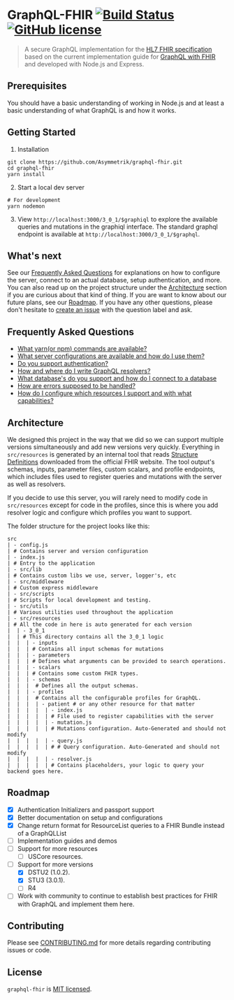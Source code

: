 # GraphQL-FHIR [![Build Status](https://travis-ci.org/Asymmetrik/graphql-fhir.svg?branch=develop)](https://travis-ci.org/Asymmetrik/graphql-fhir) [![GitHub license](https://img.shields.io/badge/license-MIT-blue.svg)](./LICENSE)
> A secure GraphQL implementation for the [HL7 FHIR specification](https://www.hl7.org/fhir/) based on the current implementation guide for [GraphQL with FHIR](https://build.fhir.org/graphql.html) and developed with Node.js and Express.

## Prerequisites

You should have a basic understanding of working in Node.js and at least a basic understanding of what GraphQL is and how it works.

## Getting Started

1. Installation
```shell
git clone https://github.com/Asymmetrik/graphql-fhir.git
cd graphql-fhir
yarn install
```
2. Start a local dev server
```shell
# For development
yarn nodemon
```
3. View `http://localhost:3000/3_0_1/$graphiql` to explore the available queries and mutations in the graphiql interface. The standard graphql endpoint is available at `http://localhost:3000/3_0_1/$graphql`.

## What's next
See our [Frequently Asked Questions](#frequently-asked-questions) for explanations on how to configure the server, connect to an actual database, setup authentication, and more. You can also read up on the project structure under the [Architecture](#architecture) section if you are curious about that kind of thing. If you are want to know about our future plans, see our [Roadmap](#roadmap). If you have any other questions, please don't hesitate to [create an issue](https://github.com/Asymmetrik/graphql-fhir/issues) with the question label and ask.

## Frequently Asked Questions
- [What yarn(or npm) commands are available?](./FAQ.md#commands)
- [What server configurations are available and how do I use them?](./FAQ.md#server-configuration)
- [Do you support authentication?](./FAQ.md#authentication)
- [How and where do I write GraphQL resolvers?](./FAQ.md#resolvers)
- [What database's do you support and how do I connect to a database](./FAQ.md#connecting-to-a-database)
- [How are errors supposed to be handled?](./FAQ.md#error-handling)
- [How do I configure which resources I support and with what capabilities?](./FAQ.md#resource-configuration)

## Architecture
We designed this project in the way that we did so we can support multiple versions simultaneously and add new versions very quickly.  Everything in `src/resources` is generated by an internal tool that reads [Structure Definitions](https://www.hl7.org/fhir/structuredefinition.html) downloaded from the official FHIR website. The tool output's schemas, inputs, parameter files, custom scalars, and profile endpoints, which includes files used to register queries and mutations with the server as well as resolvers.

If you decide to use this server, you will rarely need to modify code in `src/resources` except for code in the profiles, since this is where you add resolver logic and configure which profiles you want to support.

The folder structure for the project looks like this:

```shell
src
| - config.js
| # Contains server and version configuration 
| - index.js
| # Entry to the application
| - src/lib
| # Contains custom libs we use, server, logger's, etc
| - src/middleware
| # Custom express middleware
| - src/scripts
| # Scripts for local development and testing.
| - src/utils
| # Various utilities used throughout the application
| - src/resources
| # All the code in here is auto generated for each version
|  | - 3_0_1
|  | # This directory contains all the 3_0_1 logic
|  |  | - inputs
|  |  | # Contains all input schemas for mutations
|  |  | - parameters
|  |  | # Defines what arguments can be provided to search operations.
|  |  | - scalars
|  |  | # Contains some custom FHIR types.
|  |  | - schemas
|  |  |  # Defines all the output schemas.
|  |  | - profiles
|  |  |  # Contains all the configurable profiles for GraphQL.
|  |  |  | - patient # or any other resource for that matter
|  |  |  |  | - index.js
|  |  |  |  | # File used to register capabilities with the server
|  |  |  |  | - mutation.js
|  |  |  |  | # Mutations configuration. Auto-Generated and should not modify
|  |  |  |  | - query.js
|  |  |  |  | # # Query configuration. Auto-Generated and should not modify 
|  |  |  |  | - resolver.js
|  |  |  |  | # Contains placeholders, your logic to query your backend goes here.
```

## Roadmap
- [x] Authentication Initializers and passport support
- [x] Better documentation on setup and configurations
- [x] Change return format for ResourceList queries to a FHIR Bundle instead of a GraphQLList
- [ ] Implementation guides and demos
- [ ] Support for more resources
	- [ ] USCore resources.
- [ ] Support for more versions
	- [x] DSTU2 (1.0.2).
	- [x] STU3 (3.0.1).
	- [ ] R4
- [ ] Work with community to continue to establish best practices for FHIR with GraphQL and implement them here.

## Contributing
Please see [CONTRIBUTING.md](./.github/CONTRIBUTING.md) for more details regarding contributing issues or code.

## License
`graphql-fhir` is [MIT licensed](./LICENSE).
